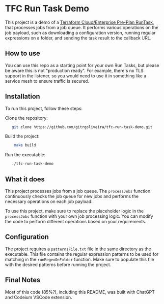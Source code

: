 # TFC Run Task Demo
This project is a demo of a [Terraform Cloud/Enterprise Pre-Plan RunTask](https://developer.hashicorp.com/terraform/cloud-docs/integrations/run-tasks#integration-details), that processes jobs from a job queue. It performs various operations on the job payload, such as downloading a configuration version, running regular expressions on a folder, and sending the task result to the callback URL.

## How to use
You can use this repo as a starting point for your own Run Tasks, but please be aware this is not "production ready". For example, there's no TLS support in the listener, so you would need to use it in something like a service mesh to ensure traffic is secured.

## Installation
To run this project, follow these steps:

Clone the repository:
``` bash
   git clone https://github.com/gitrgoliveira/tfc-run-task-demo.git
```

Build the project:
```bash
    make build
```

Run the executable:
```bash
   ./tfc-run-task-demo
```

## What it does
This project processes jobs from a job queue. The `processJobs` function continuously checks the job queue for new jobs and performs the necessary operations on each job payload.

To use this project, make sure to replace the placeholder logic in the `processJobs` function with your own job processing logic. You can modify the code to perform different operations based on your requirements.

## Configuration
The project requires a `patternsFile.txt` file in the same directory as the executable. This file contains the regular expression patterns to be used for matching in the `runRegexOnFolder` function. Make sure to populate this file with the desired patterns before running the project.

## Final Notes
Most of this code (85%?), including this README, was built with ChatGPT and Codeium VSCode extension.